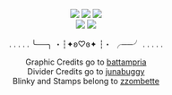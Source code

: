 <p align="center">
<img src="https://64.media.tumblr.com/43c1f244ae3d21a31b1a9f9f3dabf8af/2efaad7c7b5b76fc-8d/s1280x1920/501b01a1590f9944eec0c6b04c1edd393cd76955.pnj">
<img src="https://64.media.tumblr.com/591fdfb503908b967eeb4656e3842973/e4faf451d7d1f33d-f1/s1280x1920/a06dc2717dc567bb503d643789fde74e722fe8be.pnj">
<img src="https://64.media.tumblr.com/845c99768ae855f597dee9e2c7d9561b/8262eaba3b7555e8-b0/s400x600/53d58920dff140045eb2165fb80c1804b35e2727.gifv"><br>
<img src="https://64.media.tumblr.com/e51089a456fedd6ad6057798a951ae4b/8262eaba3b7555e8-ce/s100x200/15bf7f965b7c0f886cdf6bc6c6cd4301a78ee324.pnj">
<img src="https://64.media.tumblr.com/baddf47a70b93664dfb9e5dedd8229c9/8262eaba3b7555e8-9a/s100x200/474414f049724ce093a936a61eec14d380fd1b9f.pnj">
<div align="center"

. . . . . ╰──╮ ・┆✦ʚ♡ɞ✦ ┆・ ╭──╯ . . . . .

Graphic Credits go to [battampria](https://www.tumblr.com/battampria/777952644700438528/miras-bday-graphics)<br>
Divider Credits go to [junabuggy](https://www.tumblr.com/junabuggy/769758534096355328)<br>
Blinky and Stamps belong to [zzombette](https://www.tumblr.com/zzombette/776468317771890688/mydei-graphics-recolors-appreciated-no-credit)

